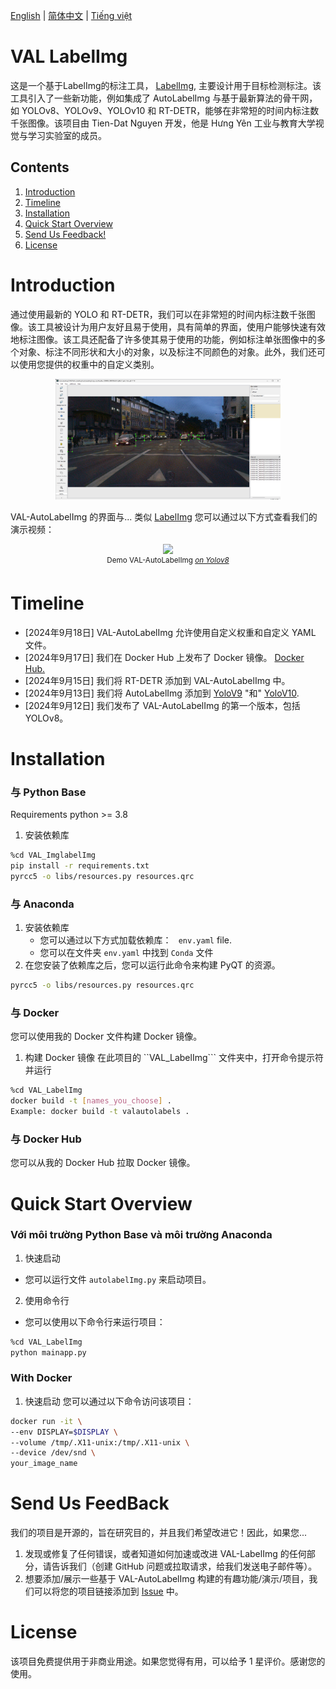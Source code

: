 [English](../../README.md) | [简体中文](README.zh-CN.md) | [Tiếng việt](README.vietnam-vn.md)
# VAL LabelImg

这是一个基于LabelImg的标注工具， [LabelImg](https://github.com/HumanSignal/labelImg), 主要设计用于目标检测标注。该工具引入了一些新功能，例如集成了 AutoLabelImg 与基于最新算法的骨干网，如 YOLOv8、YOLOv9、YOLOv10 和 RT-DETR，能够在非常短的时间内标注数千张图像。该项目由 Tien-Dat Nguyen 开发，他是 Hưng Yên 工业与教育大学视觉与学习实验室的成员。
## Contents
1. [Introduction](#introduction)
2. [Timeline](#timeline)
3. [Installation](#installation)
4. [Quick Start Overview](#quick-start-overview)
5. [Send Us Feedback!](#send-us-feedback)
6. [License](#license)


# Introduction
通过使用最新的 YOLO 和 RT-DETR，我们可以在非常短的时间内标注数千张图像。该工具被设计为用户友好且易于使用，具有简单的界面，使用户能够快速有效地标注图像。该工具还配备了许多使其易于使用的功能，例如标注单张图像中的多个对象、标注不同形状和大小的对象，以及标注不同颜色的对象。此外，我们还可以使用您提供的权重中的自定义类别。
<p align="center">
    <img src="images/imgs1.png" width="360">
</p>

VAL-AutoLabelImg 的界面与... 类似 [LabelImg](https://github.com/HumanSignal/labelImg)
您可以通过以下方式查看我们的演示视频：
<p align="center">
    <img src="videos/demo.gif" width="1000">
    <br>
    <sup>Demo VAL-AutoLabelImg <a href="https://github.com/ultralytics/ultralytics" target="_blank"><i>on Yolov8</i></a></sup>
</p>

# Timeline
- [2024年9月18日] VAL-AutoLabelImg 允许使用自定义权重和自定义 YAML 文件。
- [2024年9月17日] 我们在 Docker Hub 上发布了 Docker 镜像。 [Docker Hub.](https://hub.docker.com/r/nguyendat1354/val-autolabel)
- [2024年9月15日] 我们将 RT-DETR 添加到 VAL-AutoLabelImg 中。
- [2024年9月13日] 我们将 AutoLabelImg 添加到 [YoloV9](https://github.com/WongKinYiu/yolov9) "和" [YoloV10](https://github.com/THU-MIG/yolov10).
- [2024年9月12日] 我们发布了 VAL-AutoLabelImg 的第一个版本，包括 YOLOv8。
# Installation

### 与 Python Base
Requirements python >= 3.8
1. 安装依赖库
 ```bash
%cd VAL_ImglabelImg
pip install -r requirements.txt
pyrcc5 -o libs/resources.py resources.qrc
```

### 与 Anaconda 
1. 安装依赖库
   - 您可以通过以下方式加载依赖库： ``` env.yaml``` file.
   - 您可以在文件夹 ```env.yaml``` 中找到 ```Conda``` 文件
2. 在您安装了依赖库之后，您可以运行此命令来构建 PyQT 的资源。
```bash
pyrcc5 -o libs/resources.py resources.qrc
```

### 与 Docker
您可以使用我的 Docker 文件构建 Docker 镜像。
1. 构建 Docker 镜像
在此项目的  ``VAL_LabelImg``` 文件夹中，打开命令提示符并运行
``` bash
%cd VAL_LabelImg
docker build -t [names_you_choose] .
Example: docker build -t valautolabels .
```

### 与 Docker Hub
您可以从我的 Docker Hub 拉取 Docker 镜像。

# Quick Start Overview
### Với môi trường Python Base và môi trường Anaconda
1. 快速启动
- 您可以运行文件 ```autolabelImg.py``` 来启动项目。

2. 使用命令行
- 您可以使用以下命令行来运行项目：
```bash
%cd VAL_LabelImg
python mainapp.py
```

### With Docker
1. 快速启动
您可以通过以下命令访问该项目：
```bash
docker run -it \
--env DISPLAY=$DISPLAY \
--volume /tmp/.X11-unix:/tmp/.X11-unix \
--device /dev/snd \
your_image_name
```

# Send Us FeedBack
我们的项目是开源的，旨在研究目的，并且我们希望改进它！因此，如果您...
1. 发现或修复了任何错误，或者知道如何加速或改进 VAL-LabelImg 的任何部分，请告诉我们（创建 GitHub 问题或拉取请求，给我们发送电子邮件等）。
2. 想要添加/展示一些基于 VAL-AutoLabelImg 构建的有趣功能/演示/项目，我们可以将您的项目链接添加到 [Issue](https://github.com/datnguyen-tien204/VAL_ImglabelImg/issues)  中。

# License
该项目免费提供用于非商业用途。如果您觉得有用，可以给予 1 星评价。感谢您的使用。